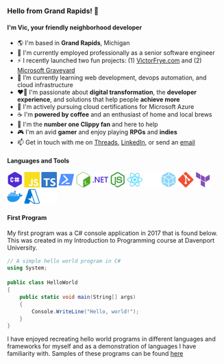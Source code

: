 ### Hello from Grand Rapids! 👋

#### I'm Vic, your friendly neighborhood developer

- 🌎 I'm based in **Grand Rapids**, Michigan
- 💼 I'm currently employed professionally as a senior software engineer
- ⚡ I recently launched two fun projects: (1) [VictorFrye.com](https://victorfrye.com) and (2) [Microsoft Graveyard](https://microsoftgraveyard.com)
- 🌱 I’m currently learning web development, devops automation, and cloud infrastructure
- ❤️‍🔥 I'm passionate about **digital transformation**, the **developer experience**, and solutions that help people **achieve more**
- 📘 I'm actively pursuing cloud certifications for Microsoft Azure
- ☕ I'm **powered by coffee** and an enthusiast of home and local brews
- 📎 I'm the **number one Clippy fan** and here to help
- 🎮 I'm an avid **gamer** and enjoy playing **RPGs** and **indies**
- 📫 Get in touch with me on [Threads](https://threads.net/@thevictorfryeadventure), [LinkedIn](https://linkedin.com/in/victorfrye), or send an [email](mailto:victorfrye@outlook.com)

#### Languages and Tools

<p style="align: left;">
    <a href="https://dotnet.microsoft.com/en-us/languages/csharp" target="_blank" rel="noreferrer noopener" style="text-decoration: none;">
        <img src="./images/csharp.svg" width="36" height="36" alt="C#" />
    </a>
    <a href="https://developer.mozilla.org/en-us/docs/web/javascript" target="_blank" rel="noreferrer noopener" style="text-decoration: none;">
        <img src="./images/javascript.svg" width="36" height="36" alt="JavaScript" />
    </a>
    <a href="https://www.typescriptlang.org/" target="_blank" rel="noreferrer noopener" style="text-decoration: none;">
        <img src="./images/typescript.svg" width="36" height="36" alt="TypeScript" />
    </a>
    <a href="https://learn.microsoft.com/en-us/powershell/" target="_blank" rel="noreferrer noopener" style="text-decoration: none;">
        <img src="./images/powershell.svg" width="36" height="36" alt="PowerShell" />
    </a>
    <a href="https://www.gnu.org/software/bash/" target="_blank" rel="noreferrer noopener" style="text-decoration: none;">
        <img src="./images/gnubash.svg" width="36" height="36" alt="GNU Bash" />
    </a>
    <a href="https://dotnet.microsoft.com/en-us/" target="_blank" rel="noreferrer noopener" style="text-decoration: none;">
        <img src="./images/dotnet.svg" width="36" height="36" alt=".NET" />
    </a>
    <a href="https://nodejs.org/en/" target="_blank" rel="noreferrer noopener" style="text-decoration: none;">
        <img src="./images/nodejs.svg" width="36" height="36" alt="Node.js" />
    </a>
    <a href="https://react.dev/" target="_blank" rel="noreferrer noopener" style="text-decoration: none;">
        <img src="./images/reactjs.svg" width="36" height="36" alt="React.js" />
    </a>
    <a href="https://nextjs.org/" target="_blank" rel="noreferrer noopener" style="text-decoration: none;">
        <picture>
            <source media="(prefers-color-scheme: dark)" srcset="./images/nextjs.svg" />
            <source media="(prefers-color-scheme: light)" srcset="./images/nextjs_dark.svg" />
            <img src="./images/nextjs.svg" width="36" height="36" alt="Next.js" />
        </picture>
    </a>
    <a href="https://webpack.js.org/" target="_blank" rel="noreferrer noopener" style="text-decoration: none;">
        <img src="./images/webpack.svg" width="36" height="36" alt="Webpack" />
    </a>
    <a href="https://git-scm.com/" target="_blank" rel="noreferrer noopener" style="text-decoration: none;">
        <img src="./images/git.svg" width="36" height="36" alt="Git" />
    </a>
    <a href="https://www.terraform.io/" target="_blank" rel="noreferrer noopener" style="text-decoration: none;">
        <img src="./images/terraform.svg" width="36" height="36" alt="Terraform" />
    </a>
    <a href="https://www.docker.com/" target="_blank" rel="noreferrer noopener" style="text-decoration: none;">
        <img src="./images/docker.svg" width="36" height="36" alt="Docker" />
    </a>
    <a href="https://azure.microsoft.com/en-us/" target="_blank" rel="noreferrer noopener" style="text-decoration: none;">
        <img src="./images/azure.svg" width="36" height="36" alt="Azure" />
    </a>
    <a href="https://github.com/victorfrye" target="_blank" rel="noreferrer noopener" style="text-decoration: none;">
        <picture>
            <source media="(prefers-color-scheme: dark)" srcset="./images/github.svg" />
            <source media="(prefers-color-scheme: light)" srcset="./images/github_dark.svg" />
            <img src="./images/github.svg" width="36" height="36" alt="GitHub" />
        </picture>
    </a>
</p>

#### First Program

My first program was a C# console application in 2017 that is found below. This was created in my Introduction to Programming course at Davenport University.

```csharp
// A simple hello world program in C#
using System;

public class HelloWorld
{
    public static void main(String[] args)
    {
        Console.WriteLine("Hello, world!");
    }
}
```

I have enjoyed recreating hello world programs in different languages and frameworks for myself and as a demonstration of languages I have familiarity with. Samples of these programs can be found [here](./samples/)
